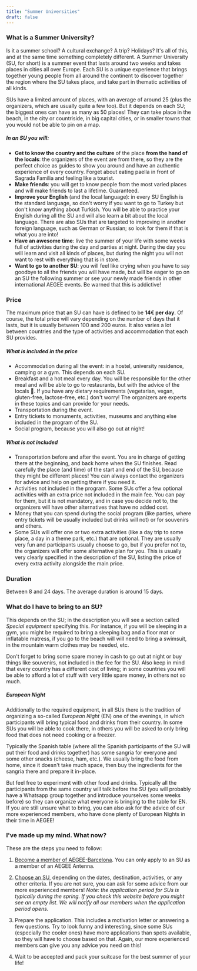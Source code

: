 ```yaml
---
title: "Summer Universities"
draft: false
---
```


### What is a Summer University?

Is it a summer school? A cultural exchange? A trip? Holidays? It's all of this, and at the same time something completely different. A Summer University (SU, for short) is a summer event that lasts around two weeks and takes places in cities all over Europe. Each SU is a unique experience that brings together young people from all around the continent to discover together the region where the SU takes place, and take part in thematic activities of all kinds.

SUs have a limited amount of places, with an average of around 25 (plus the organizers, which are usually quite a few too). But it depends on each SU; the biggest ones can have as many as 50 places! They can take place in the beach, in the city or countriside, in big capital cities, or in smaller towns that you would not be able to pin on a map.

##### In an SU you will:
- **Get to know the country and the culture** of the place **from the hand of the locals**: the organizers of the event are from there, so they are the perfect choice as guides to show you around and have an authentic experience of every country. Forget about eating paella in front of Sagrada Familia and feeling like a tourist.
- **Make friends**: you will get to know people from the most varied places and will make friends to last a lifetime. Guaranteed.
- **Improve your English** (and the local language): in every SU English is the standard language, so don't worry if you want to go to Turkey but don't know anything about Turkish. You will be able to practice your English during all the SU and will also learn a bit about the local language. There are also SUs that are targeted to improving in another foreign language, such as German or Russian; so look for them if that is what you are into!
- **Have an awesome time**: live the summer of your life with some weeks full of activities during the day and parties at night. During the day you will learn and visit all kinds of places, but during the night you will not want to rest with everything that is in store.
- **Want to go to another SU**: you will feel like crying when you have to say goodbye to all the friends you will have made, but will be eager to go on an SU the following summer or see your newly made friends in other international AEGEE events. Be warned that this is addictive!


### Price

The maximum price that an SU can have is defined to be **14€ per day**. Of course, the total price will vary depending on the number of days that it lasts, but it is usually between 100 and 200 euros. It also varies a lot between countries and the type of activities and accommodation that each SU provides.

##### What is included in the price

- Accommodation during all the event: in a hostel, university residence, camping or a gym. This depends on each SU.
- Breakfast and a hot meal every day. You will be responsible for the other meal and will be able to go to restaurants, but with the advice of the locals 🙂. If you have any dietary requirements (vegetarian, vegan, gluten-free, lactose-free, etc.) don't worry! The organizers are experts in these topics and can provide for your needs.
- Transportation during the event.
- Entry tickets to monuments, activities, museums and anything else included in the program of the SU.
- Social program, because you will also go out at night!

##### What is not included

- Transportation before and after the event. You are in charge of getting there at the beginning, and back home when the SU finishes. Read carefully the place (and time) of the start and end of the SU, because they might be different places! You can always contact the organizers for advice and help on getting there if you need it.
- Activities not included in the program. Some SUs offer a few optional activities with an extra price not included in the main fee. You can pay for them, but it is not mandatory, and in case you decide not to, the organizers will have other alternatives that have no added cost.
- Money that you can spend during the social program (like parties, where entry tickets will be usually included but drinks will not) or for souvenirs and others.
- Some SUs will offer one or two extra activities (like a day trip to some place, a day in a theme park, etc.) that are optional. They are usually very fun and participants usually choose to go, but if you prefer not to, the organizers will offer some alternative plan for you. This is usually very clearly specified in the description of the SU, listing the price of every extra activity alongside the main price.

### Duration

Between 8 and 24 days. The average duration is around 15 days.


### What do I have to bring to an SU?

This depends on the SU; in the description you will see a section called _Special equipment_ specifying this. For instance, if you will be sleeping in a gym, you might be required to bring a sleeping bag and a floor mat or inflatable matress, if you go to the beach will will need to bring a swimsuit, in the mountain warm clothes may be needed, etc.

Don't forget to bring some spare money in cash to go out at night or buy things like souvenirs, not included in the fee for the SU. Also keep in mind that every country has a different cost of living; in some countries you will be able to afford a lot of stuff with very little spare money, in others not so much.

##### European Night

Additionally to the required equipment, in all SUs there is the tradition of organizing a so-called _European Night_ (EN) one of the evenings, in which participants will bring typical food and drinks from their country. In some SUs you will be able to cook there, in others you will be asked to only bring food that does not need cooking or a freezer.

Typically the Spanish table (where all the Spanish participants of the SU will put their food and drinks together) has some sangria for everyone and some other snacks (cheese, ham, etc.). We usually bring the food from home, since it doesn't take much space, then buy the ingredients for the sangria there and prepare it in-place.

But feel free to experiment with other food and drinks. Typically all the participants from the same country will talk before the SU (you will probably have a Whatsapp group together and introduce yourselves some weeks before) so they can organize what everyone is bringing to the table for EN. If you are still unsure what to bring, you can also ask for the advice of our more experienced members, who have done plenty of European Nights in their time in AEGEE!


### I've made up my mind. What now?

These are the steps you need to follow:
1. [Become a member of AEGEE-Barcelona](/become-a-member). You can only apply to an SU as a member of an AEGEE Antenna.

2. [Choose an SU](https://my.aegee.eu/summeruniversity), depending on the dates, destination, activities, or any other criteria. If you are not sure, you can ask for some advice from our more experienced members! _Note: the application period for SUs is typically during the spring. If you check this website before you might see an empty list. We will notify all our members when the application period opens._

3. Prepare the application. This includes a motivation letter or answering a few questions. Try to look funny and interesting, since some SUs (especially the cooler ones) have more applications than spots available, so they will have to choose based on that. Again, our more experienced members can give you any advice you need on this!

4. Wait to be accepted and pack your suitcase for the best summer of your life!

